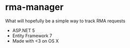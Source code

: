 # rma-manager

What will hopefully be a simple way to track RMA requests

* ASP.NET 5
* Entity Framework 7
* Made with <3 on OS X
